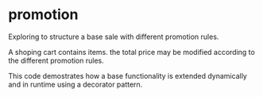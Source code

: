 # promotion
Exploring to structure a base sale with different promotion rules.

A shoping cart contains items. the total price may be modified according to the different promotion rules. 

This code demostrates how a base functionality is extended dynamically and in runtime using a decorator pattern.  
